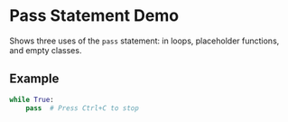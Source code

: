 # Pass Statement Demo

Shows three uses of the `pass` statement: in loops, placeholder functions, and empty classes.

## Example

```python
while True:
    pass  # Press Ctrl+C to stop
